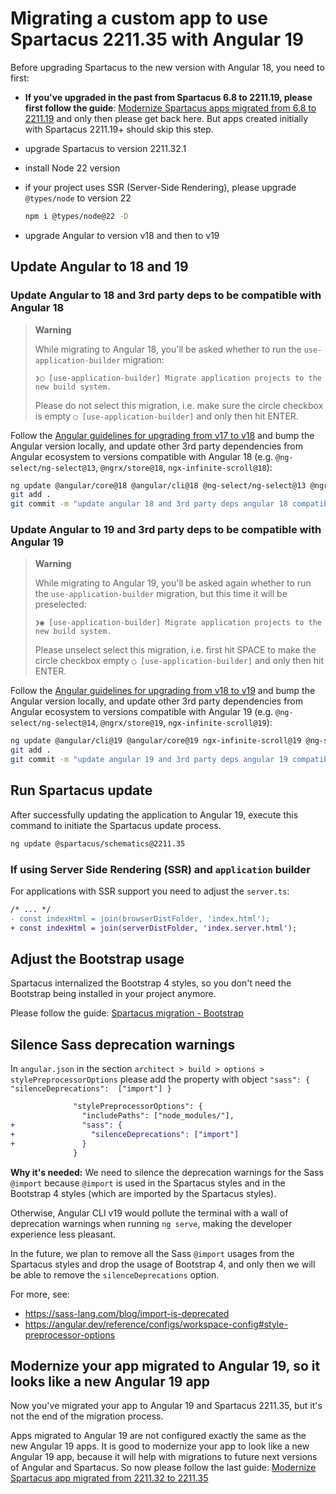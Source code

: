 # Migrating a custom app to use Spartacus 2211.35 with Angular 19

Before upgrading Spartacus to the new version with Angular 18, you need to first:

- **If you've upgraded in the past from Spartacus 6.8 to 2211.19, please first follow the guide**: [Modernize Spartacus apps migrated from 6.8 to 2211.19](./modernize-apps-migrated-from-6.8-to-2211.19.md) and only then please get back here. But apps created initially with Spartacus 2211.19+ should skip this step.
- upgrade Spartacus to version 2211.32.1
- install Node 22 version
- if your project uses SSR (Server-Side Rendering), please upgrade `@types/node` to version 22

  ```bash
  npm i @types/node@22 -D
  ```
- upgrade Angular to version v18 and then to v19

## Update Angular to 18 and 19

### Update Angular to 18 and 3rd party deps to be compatible with Angular 18

> **Warning**
>
> While migrating to Angular 18, you'll be asked whether to run the `use-application-builder` migration:
>
> `❯◯ [use-application-builder] Migrate application projects to the new build system.`
>
> Please do not select this migration, i.e. make sure the circle checkbox is empty `◯ [use-application-builder]` and only then hit ENTER.

Follow the [Angular guidelines for upgrading from v17 to v18](https://angular.dev/update-guide?v=17.0-18.0&l=3) and bump the Angular version locally, and update other 3rd party dependencies from Angular ecosystem  to versions compatible with Angular 18 (e.g. `@ng-select/ng-select@13`, `@ngrx/store@18`, `ngx-infinite-scroll@18`):

```bash
ng update @angular/core@18 @angular/cli@18 @ng-select/ng-select@13 @ngrx/store@18 ngx-infinite-scroll@18 --force
git add .
git commit -m "update angular 18 and 3rd party deps angular 18 compatible"
```


### Update Angular to 19 and 3rd party deps to be compatible with Angular 19

> **Warning**
>
> While migrating to Angular 19, you'll be asked again whether to run the `use-application-builder` migration, but this time it will be preselected:
> 
> `❯◉ [use-application-builder] Migrate application projects to the new build system.`
> 
> Please unselect select this migration, i.e. first hit SPACE to make the circle checkbox empty `◯ [use-application-builder]` and only then hit ENTER.


Follow the [Angular guidelines for upgrading from v18 to v19](https://angular.dev/update-guide?v=18.0-19.0&l=3) and bump the Angular version locally, and update other 3rd party dependencies from Angular ecosystem  to versions compatible with Angular 19 (e.g. `@ng-select/ng-select@14`, `@ngrx/store@19`, `ngx-infinite-scroll@19`):

```bash
ng update @angular/cli@19 @angular/core@19 ngx-infinite-scroll@19 @ng-select/ng-select@14 @ngrx/store@19 angular-oauth2-oidc@19 --force
git add .
git commit -m "update angular 19 and 3rd party deps angular 19 compatible"
```



## Run Spartacus update

After successfully updating the application to Angular 19, execute this command to initiate the Spartacus update process.

```bash
ng update @spartacus/schematics@2211.35
```

### If using Server Side Rendering (SSR) and `application` builder

For applications with SSR support you need to adjust the `server.ts`:

```diff
/* ... */
- const indexHtml = join(browserDistFolder, 'index.html');
+ const indexHtml = join(serverDistFolder, 'index.server.html');
```

## Adjust the Bootstrap usage

Spartacus internalized the Bootstrap 4 styles, so you don't need the Bootstrap being installed in your project anymore.

Please follow the guide: [Spartacus migration - Bootstrap](./bootstrap.md)

## Silence Sass deprecation warnings

In  `angular.json` in the section `architect > build > options > stylePreprocessorOptions` please add the property with object `"sass": { "silenceDeprecations":  ["import"] }`

```diff
              "stylePreprocessorOptions": {
                "includePaths": ["node_modules/"],
+               "sass": {
+                 "silenceDeprecations": ["import"]
+               }
              }
```

**Why it's needed:**
We need to silence the deprecation warnings for the Sass `@import` because `@import` is used in the Spartacus styles and in the Bootstrap 4 styles (which are imported by the Spartacus styles).

Otherwise, Angular CLI v19 would pollute the terminal with a wall of deprecation warnings when running `ng serve`, making the developer experience less pleasant.

In the future, we plan to remove all the Sass `@import` usages from the Spartacus styles and drop the usage of Bootstrap 4, and only then we will be able to remove the `silenceDeprecations` option.

For more, see:

- https://sass-lang.com/blog/import-is-deprecated
- https://angular.dev/reference/configs/workspace-config#style-preprocessor-options

## Modernize your app migrated to Angular 19, so it looks like a new Angular 19 app

Now you've migrated your app to Angular 19 and Spartacus 2211.35, but it's not the end of the migration process.

Apps migrated to Angular 19 are not configured exactly the same as the new Angular 19 apps. 
It is good to modernize your app to look like a new Angular 19 app, because it will help with migrations to future next versions of Angular and Spartacus. So now please follow the last guide: [Modernize Spartacus app migrated from 2211.32 to 2211.35](./modernize-apps-migrated-from-2211.32-to-2211.35.md)





